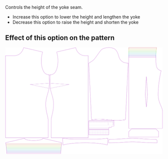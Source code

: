 Controls the height of the yoke seam.

-   Increase this option to lower the height and lengthen the yoke
-   Decrease this option to raise the height and shorten the yoke

## Effect of this option on the pattern

![This image shows the effect of this option by superimposing several variants that have a different value for this option](simone_yokeheight_sample.svg "Effect of this option on the pattern")
